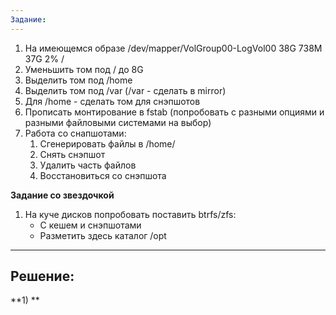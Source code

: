 ```yaml
---
Задание:
---
```


1. На имеющемся образе /dev/mapper/VolGroup00-LogVol00 38G 738M 37G 2% /
1. Уменьшить том под / до 8G
1. Выделить том под /home
1. Выделить том под /var (/var - сделать в mirror)
1. Для /home - сделать том для снэпшотов
1. Прописать монтирование в fstab (попробовать с разными опциями и разными файловыми системами на выбор)
1. Работа со снапшотами:
   1. Сгенерировать файлы в /home/
   1. Снять снэпшот
   1. Удалить часть файлов
   1. Восстановиться со снэпшота

**Задание со звездочкой**
1. На куче дисков попробовать поставить btrfs/zfs:
    - С кешем и снэпшотами
    - Разметить здесь каталог /opt

---
Решение:
---

**1) **
